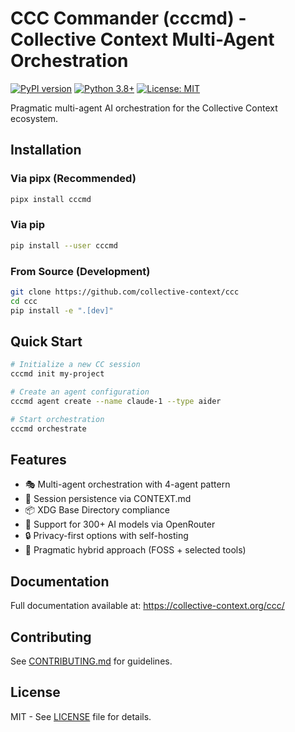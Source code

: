 # CCC Commander (cccmd) - Collective Context Multi-Agent Orchestration

[![PyPI version](https://badge.fury.io/py/cccmd.svg)](https://badge.fury.io/py/cccmd)
[![Python 3.8+](https://img.shields.io/badge/python-3.8+-blue.svg)](https://www.python.org/downloads/)
[![License: MIT](https://img.shields.io/badge/License-MIT-yellow.svg)](https://opensource.org/licenses/MIT)

Pragmatic multi-agent AI orchestration for the Collective Context ecosystem.

## Installation

### Via pipx (Recommended)
```bash
pipx install cccmd
```

### Via pip
```bash
pip install --user cccmd
```

### From Source (Development)
```bash
git clone https://github.com/collective-context/ccc
cd ccc
pip install -e ".[dev]"
```

## Quick Start

```bash
# Initialize a new CC session
cccmd init my-project

# Create an agent configuration
cccmd agent create --name claude-1 --type aider

# Start orchestration
cccmd orchestrate
```

## Features

- 🎭 Multi-agent orchestration with 4-agent pattern
- 🔄 Session persistence via CONTEXT.md
- 📦 XDG Base Directory compliance
- 🚀 Support for 300+ AI models via OpenRouter
- 🔒 Privacy-first options with self-hosting
- 🎯 Pragmatic hybrid approach (FOSS + selected tools)

## Documentation

Full documentation available at: https://collective-context.org/ccc/

## Contributing

See [CONTRIBUTING.md](CONTRIBUTING.md) for guidelines.

## License

MIT - See [LICENSE](LICENSE) file for details.
